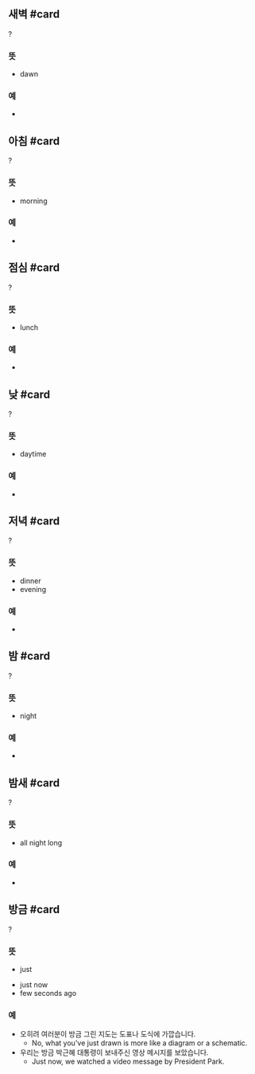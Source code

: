 ## 새벽 #card
?
### 뜻
- dawn
### 예
-
<!--SR:!2024-12-22,8,258-->

## 아침 #card
?
### 뜻
- morning
### 예
-
<!--SR:!2025-02-03,83,270-->

## 점심 #card
?
### 뜻
- lunch
### 예
-
<!--SR:!2025-01-06,23,258-->

## 낮 #card
?
### 뜻
- daytime
### 예
-
<!--SR:!2025-04-10,121,292-->


## 저녁 #card
?
### 뜻
- dinner
- evening
### 예
-
<!--SR:!2025-01-30,46,255-->

## 밤 #card
?
### 뜻
- night
### 예
-
<!--SR:!2024-12-31,43,295-->

## 밤새 #card
?
### 뜻
- all night long
### 예
-

## 방금 #card
?
### 뜻
* just
- just now
- few seconds ago
### 예
- 오히려 여러분이 방금 그린 지도는 도표나 도식에 가깝습니다.
	- No, what you've just drawn is more like a diagram or a schematic.
- 우리는 방금 박근혜 대통령이 보내주신 영상 메시지를 보았습니다.
	- Just now, we watched a video message by President Park.

